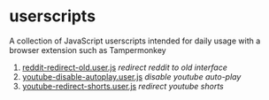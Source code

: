 # userscripts

A collection of JavaScript userscripts intended for daily usage with a browser extension such as Tampermonkey

1. [reddit-redirect-old.user.js](reddit-redirect-old.user.js) *redirect reddit to old interface*
2. [youtube-disable-autoplay.user.js](youtube-disable-autoplay.user.js) *disable youtube auto-play*
2. [youtube-redirect-shorts.user.js](youtube-redirect-shorts.user.js) *redirect youtube shorts*
